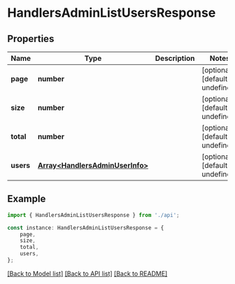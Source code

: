 # HandlersAdminListUsersResponse


## Properties

Name | Type | Description | Notes
------------ | ------------- | ------------- | -------------
**page** | **number** |  | [optional] [default to undefined]
**size** | **number** |  | [optional] [default to undefined]
**total** | **number** |  | [optional] [default to undefined]
**users** | [**Array&lt;HandlersAdminUserInfo&gt;**](HandlersAdminUserInfo.md) |  | [optional] [default to undefined]

## Example

```typescript
import { HandlersAdminListUsersResponse } from './api';

const instance: HandlersAdminListUsersResponse = {
    page,
    size,
    total,
    users,
};
```

[[Back to Model list]](../README.md#documentation-for-models) [[Back to API list]](../README.md#documentation-for-api-endpoints) [[Back to README]](../README.md)
